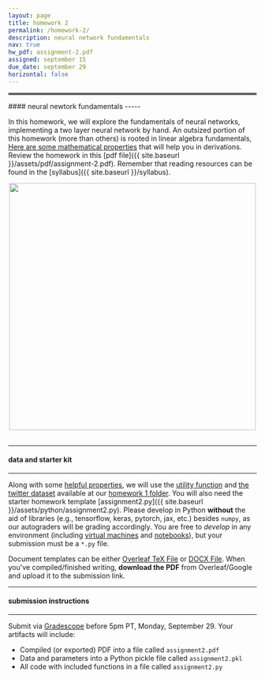 ```yaml
---
layout: page
title: homework 2
permalink: /homework-2/
description: neural network fundamentals
nav: true
hw_pdf: assignment-2.pdf
assigned: september 15
due_date: september 29
horizontal: false
---
```


<hr style="border:2px solid gray">
#### neural newtork fundamentals
-----

In this homework, we will explore the fundamentals of neural networks, implementing a two layer neural network by hand. An outsized portion of this homework (more than others) is rooted in linear algebra fundamentals, [Here are some mathematical properties](https://docs.google.com/presentation/d/1zy2veJEjDT-0acPbGsrEC93EP0MOZIx54jL-gA7wPqE) that will help you in derivations.  Review the homework in this [pdf file]({{ site.baseurl }}/assets/pdf/assignment-2.pdf). Remember that reading resources can be found in the [syllabus]({{ site.baseurl }}/syllabus).

<center>
<img 
  src="https://imageio.forbes.com/specials-images/imageserve/64f8e481ed69b0d89df9e2c7/Twitter-rebrands-to-X/960x0.png"
  width="500" height="auto">
</center>
<br>

-----
#### data and starter kit
-----

Along with some [helpful properties](https://docs.google.com/presentation/d/1zy2veJEjDT-0acPbGsrEC93EP0MOZIx54jL-gA7wPqE), we will use the [utility function](https://course.ccs.neu.edu/cs6120f25/data/twitter/utils.py) and [the twitter dataset](https://course.ccs.neu.edu/cs6120f25/data/twitter/twitter_data.pkl) available at our [homework 1 folder](https://course.ccs.neu.edu/cs6120f25/data/twitter/). You will also need the starter homework template [assignment2.py]({{ site.baseurl }}/assets/python/assignment2.py). Please develop in Python **without** the aid of libraries (e.g., tensorflow, keras, pytorch, jax, etc.) besides `numpy`, as our autograders will be grading accordingly. You are free to *develop* in any environment (including [virtual machines](https://console.cloud.google.com/compute/instances) and [notebooks](https://console.cloud.google.com/vertex-ai/workbench)), but your submission must be a `*.py` file.

Document templates can be either [Overleaf TeX File](https://www.overleaf.com/read/gbwryydmdjhv) or [DOCX File](https://docs.google.com/document/d/1Q8fpJo-gF_L0_TwUdw5E7x7faOAStK4n). When you've compiled/finished writing, **download the PDF** from Overleaf/Google and upload it to the submission link. 


-----
#### submission instructions
-----

Submit via [Gradescope](https://www.gradescope.com) before 5pm PT, Monday, September 29. Your artifacts will include:

* Compiled (or exported) PDF into a file called `assignment2.pdf`
* Data and parameters into a Python pickle file called `assignment2.pkl`
* All code with included functions in a file called `assignment2.py`
